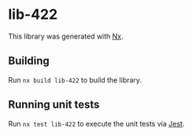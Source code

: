 # lib-422

This library was generated with [Nx](https://nx.dev).

## Building

Run `nx build lib-422` to build the library.

## Running unit tests

Run `nx test lib-422` to execute the unit tests via [Jest](https://jestjs.io).
